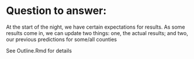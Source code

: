 # Question to answer:

At the start of the night, we have certain expectations for results. As some results come in, we can update two things: one, the actual results; and two, our previous predictions for some/all counties

See Outline.Rmd for details
